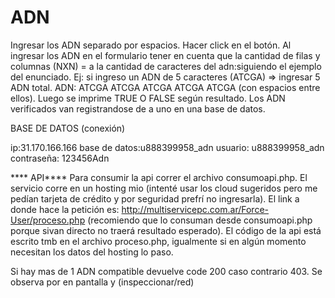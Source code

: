 # ADN
Ingresar los ADN separado por espacios.
Hacer click en el botón.
Al ingresar los ADN en el formulario tener en cuenta que la cantidad de filas y columnas (NXN) = a la cantidad de caracteres del adn:siguiendo el ejemplo del enunciado.
Ej: si ingreso un ADN de 5 caracteres (ATCGA) => ingresar 5 ADN total. ADN: ATCGA ATCGA ATCGA ATCGA ATCGA (con espacios entre ellos).
Luego se imprime TRUE O FALSE según resultado.
Los ADN verificados van registrandose de a uno en una base de datos.

BASE DE DATOS (conexión)

ip:31.170.166.166
base de datos:u888399958_adn
usuario: u888399958_adn
contraseña: 123456Adn

**** API****
Para consumir la api correr el archivo consumoapi.php. 
El servicio corre en un hosting mio (intenté usar los cloud sugeridos pero me pedían tarjeta de crédito y por seguridad prefrí no ingresarla).
El link a donde hace la petición es: http://multiservicepc.com.ar/Force-User/proceso.php (recomiendo que lo consuman desde consumoapi.php porque sivan directo no traerá resultado esperado). El código de la api está escrito tmb en el archivo proceso.php, igualmente si en algún momento necesitan los datos del hosting lo paso.

Si hay mas de 1 ADN compatible devuelve code 200 caso contrario 403. Se observa por en pantalla y (inspeccionar/red)
